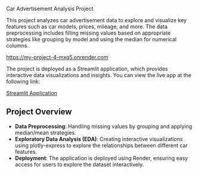 Car Advertisement Analysis Project

This project analyzes car advertisement data to explore and visualize key features such as car models, prices, mileage, and more. The data preprocessing includes filling missing values based on appropriate strategies like grouping by model and using the median for numerical columns.

https://my-project-4-mxq5.onrender.com

The project is deployed as a Streamlit application, which provides interactive data visualizations and insights. You can view the live app at the following link:

[Streamlit Application](https://github.com/ViktorIT2025/my-project.git)

## Project Overview

- **Data Preprocessing**: Handling missing values by grouping and applying median/mean strategies.
- **Exploratory Data Analysis (EDA)**: Creating interactive visualizations using plotly-express to explore the relationships between different car features.
- **Deployment**: The application is deployed using Render, ensuring easy access for users to explore the dataset interactively.